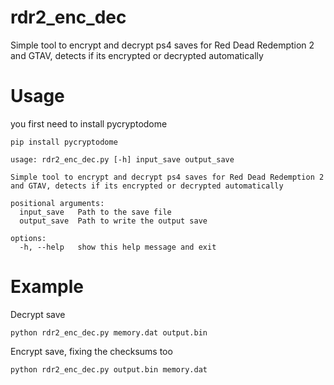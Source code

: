 # rdr2_enc_dec
Simple tool to encrypt and decrypt ps4 saves for Red Dead Redemption 2 and GTAV, detects if its encrypted or decrypted automatically

# Usage
you first need to install pycryptodome
```
pip install pycryptodome
```

```
usage: rdr2_enc_dec.py [-h] input_save output_save

Simple tool to encrypt and decrypt ps4 saves for Red Dead Redemption 2 and GTAV, detects if its encrypted or decrypted automatically

positional arguments:
  input_save   Path to the save file
  output_save  Path to write the output save

options:
  -h, --help   show this help message and exit
```

# Example
Decrypt save
```
python rdr2_enc_dec.py memory.dat output.bin
```
Encrypt save, fixing the checksums too
```
python rdr2_enc_dec.py output.bin memory.dat
```
